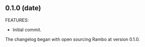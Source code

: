 ## 0.1.0 (date)

FEATURES:

  - Initial commit.

The changelog began with open sourcing Rambo at version 0.1.0.